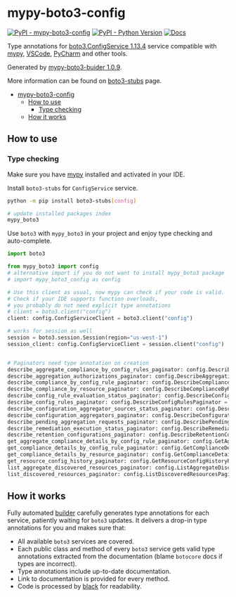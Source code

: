 # mypy-boto3-config

[![PyPI - mypy-boto3-config](https://img.shields.io/pypi/v/mypy-boto3-config.svg?color=blue)](https://pypi.org/project/mypy-boto3-config)
[![PyPI - Python Version](https://img.shields.io/pypi/pyversions/mypy-boto3-config.svg?color=blue)](https://pypi.org/project/mypy-boto3-config)
[![Docs](https://img.shields.io/readthedocs/mypy-boto3-builder.svg?color=blue)](https://mypy-boto3-builder.readthedocs.io/)

Type annotations for
[boto3.ConfigService 1.13.4](https://boto3.amazonaws.com/v1/documentation/api/1.13.4/reference/services/config.html#ConfigService) service
compatible with [mypy](https://github.com/python/mypy), [VSCode](https://code.visualstudio.com/),
[PyCharm](https://www.jetbrains.com/pycharm/) and other tools.

Generated by [mypy-boto3-buider 1.0.9](https://github.com/vemel/mypy_boto3_builder).

More information can be found on [boto3-stubs](https://pypi.org/project/boto3-stubs/) page.

- [mypy-boto3-config](#mypy-boto3-config)
  - [How to use](#how-to-use)
    - [Type checking](#type-checking)
  - [How it works](#how-it-works)

## How to use

### Type checking

Make sure you have [mypy](https://github.com/python/mypy) installed and activated in your IDE.

Install `boto3-stubs` for `ConfigService` service.

```bash
python -m pip install boto3-stubs[config]

# update installed packages index
mypy_boto3
```

Use `boto3` with `mypy_boto3` in your project and enjoy type checking and auto-complete.

```python
import boto3

from mypy_boto3 import config
# alternative import if you do not want to install mypy_boto3 package
# import mypy_boto3_config as config

# Use this client as usual, now mypy can check if your code is valid.
# Check if your IDE supports function overloads,
# you probably do not need explicit type annotations
# client = boto3.client("config")
client: config.ConfigServiceClient = boto3.client("config")

# works for session as well
session = boto3.session.Session(region="us-west-1")
session_client: config.ConfigServiceClient = session.client("config")


# Paginators need type annotation on creation
describe_aggregate_compliance_by_config_rules_paginator: config.DescribeAggregateComplianceByConfigRulesPaginator = client.get_paginator("describe_aggregate_compliance_by_config_rules")
describe_aggregation_authorizations_paginator: config.DescribeAggregationAuthorizationsPaginator = client.get_paginator("describe_aggregation_authorizations")
describe_compliance_by_config_rule_paginator: config.DescribeComplianceByConfigRulePaginator = client.get_paginator("describe_compliance_by_config_rule")
describe_compliance_by_resource_paginator: config.DescribeComplianceByResourcePaginator = client.get_paginator("describe_compliance_by_resource")
describe_config_rule_evaluation_status_paginator: config.DescribeConfigRuleEvaluationStatusPaginator = client.get_paginator("describe_config_rule_evaluation_status")
describe_config_rules_paginator: config.DescribeConfigRulesPaginator = client.get_paginator("describe_config_rules")
describe_configuration_aggregator_sources_status_paginator: config.DescribeConfigurationAggregatorSourcesStatusPaginator = client.get_paginator("describe_configuration_aggregator_sources_status")
describe_configuration_aggregators_paginator: config.DescribeConfigurationAggregatorsPaginator = client.get_paginator("describe_configuration_aggregators")
describe_pending_aggregation_requests_paginator: config.DescribePendingAggregationRequestsPaginator = client.get_paginator("describe_pending_aggregation_requests")
describe_remediation_execution_status_paginator: config.DescribeRemediationExecutionStatusPaginator = client.get_paginator("describe_remediation_execution_status")
describe_retention_configurations_paginator: config.DescribeRetentionConfigurationsPaginator = client.get_paginator("describe_retention_configurations")
get_aggregate_compliance_details_by_config_rule_paginator: config.GetAggregateComplianceDetailsByConfigRulePaginator = client.get_paginator("get_aggregate_compliance_details_by_config_rule")
get_compliance_details_by_config_rule_paginator: config.GetComplianceDetailsByConfigRulePaginator = client.get_paginator("get_compliance_details_by_config_rule")
get_compliance_details_by_resource_paginator: config.GetComplianceDetailsByResourcePaginator = client.get_paginator("get_compliance_details_by_resource")
get_resource_config_history_paginator: config.GetResourceConfigHistoryPaginator = client.get_paginator("get_resource_config_history")
list_aggregate_discovered_resources_paginator: config.ListAggregateDiscoveredResourcesPaginator = client.get_paginator("list_aggregate_discovered_resources")
list_discovered_resources_paginator: config.ListDiscoveredResourcesPaginator = client.get_paginator("list_discovered_resources")
```

## How it works

Fully automated [builder](https://github.com/vemel/mypy_boto3_builder) carefully generates
type annotations for each service, patiently waiting for `boto3` updates. It delivers
a drop-in type annotations for you and makes sure that:

- All available `boto3` services are covered.
- Each public class and method of every `boto3` service gets valid type annotations
  extracted from the documentation (blame `botocore` docs if types are incorrect).
- Type annotations include up-to-date documentation.
- Link to documentation is provided for every method.
- Code is processed by [black](https://github.com/psf/black) for readability.